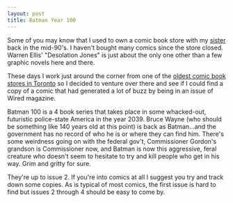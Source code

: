 ```yaml
--- 
layout: post
title: Batman Year 100
---
```

Some of you may know that I used to own a comic book store with my <a href="http://www.lisahartjes.com">sister</a> back in the mid-90's.  I haven't bought many comics since the store closed.  Warren Ellis' "Desolation Jones" is just about the only one other than a few graphic novels here and there.

These days I work just around the corner from one of the <a href="http://www.silversnail.com">oldest comic book stores in Toronto</a> so I decided to venture over there and see if I could find a copy of a comic that had generated a lot of buzz by being in an issue of Wired magazine.

Batman 100 is a 4 book series that takes place in some whacked-out, futuristic police-state America in the year 2039.  Bruce Wayne (who should be something like 140 years old at this point) is back as Batman...and the government has no record of who he is or where they can find him.  There's some weirdness going on with the federal gov't, Commissioner Gordon's grandson is Commissioner now, and Batman is now this aggressive, feral creature who doesn't seem to hesitate to try and kill people who get in his way.  Grim and gritty for sure.

They're up to issue 2.  If you're into comics at all I suggest you try and track down some copies.  As is typical of most comics, the first issue is hard to find but issues 2 through 4 should be easy to come by.
